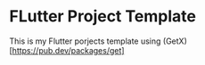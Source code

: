 # FLutter Project Template

This is my Flutter porjects template using (GetX)[https://pub.dev/packages/get]
